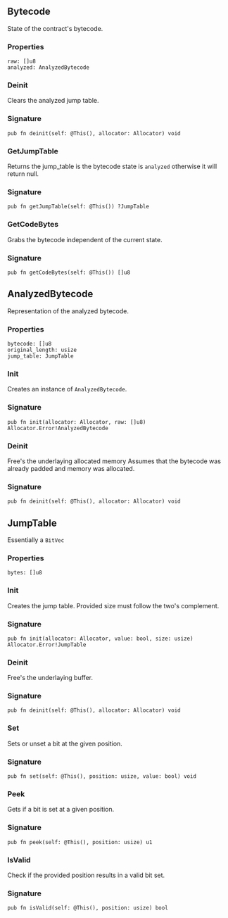 ## Bytecode

State of the contract's bytecode.

### Properties

```zig
raw: []u8
analyzed: AnalyzedBytecode
```

### Deinit
Clears the analyzed jump table.

### Signature

```zig
pub fn deinit(self: @This(), allocator: Allocator) void
```

### GetJumpTable
Returns the jump_table is the bytecode state is `analyzed`
otherwise it will return null.

### Signature

```zig
pub fn getJumpTable(self: @This()) ?JumpTable
```

### GetCodeBytes
Grabs the bytecode independent of the current state.

### Signature

```zig
pub fn getCodeBytes(self: @This()) []u8
```

## AnalyzedBytecode

Representation of the analyzed bytecode.

### Properties

```zig
bytecode: []u8
original_length: usize
jump_table: JumpTable
```

### Init
Creates an instance of `AnalyzedBytecode`.

### Signature

```zig
pub fn init(allocator: Allocator, raw: []u8) Allocator.Error!AnalyzedBytecode
```

### Deinit
Free's the underlaying allocated memory
Assumes that the bytecode was already padded and memory was allocated.

### Signature

```zig
pub fn deinit(self: @This(), allocator: Allocator) void
```

## JumpTable

Essentially a `BitVec`

### Properties

```zig
bytes: []u8
```

### Init
Creates the jump table. Provided size must follow the two's complement.

### Signature

```zig
pub fn init(allocator: Allocator, value: bool, size: usize) Allocator.Error!JumpTable
```

### Deinit
Free's the underlaying buffer.

### Signature

```zig
pub fn deinit(self: @This(), allocator: Allocator) void
```

### Set
Sets or unset a bit at the given position.

### Signature

```zig
pub fn set(self: @This(), position: usize, value: bool) void
```

### Peek
Gets if a bit is set at a given position.

### Signature

```zig
pub fn peek(self: @This(), position: usize) u1
```

### IsValid
Check if the provided position results in a valid bit set.

### Signature

```zig
pub fn isValid(self: @This(), position: usize) bool
```

